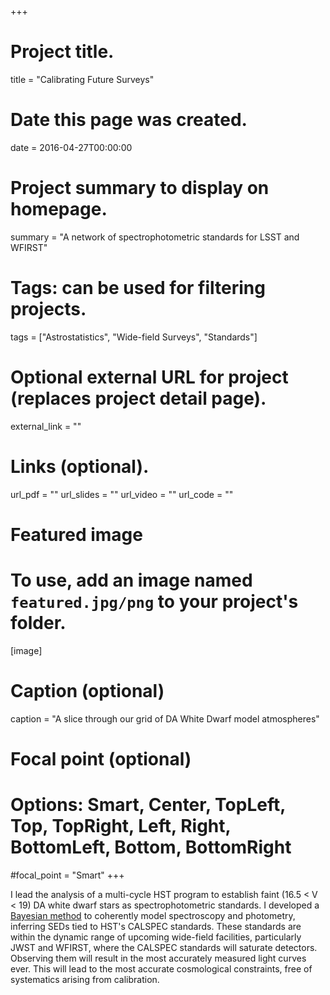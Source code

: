 +++
# Project title.
title = "Calibrating Future Surveys"

# Date this page was created.
date = 2016-04-27T00:00:00

# Project summary to display on homepage.
summary = "A network of spectrophotometric standards for LSST and WFIRST"

# Tags: can be used for filtering projects.
tags = ["Astrostatistics", "Wide-field Surveys", "Standards"]

# Optional external URL for project (replaces project detail page).
external_link = ""


# Links (optional).
url_pdf = ""
url_slides = ""
url_video = ""
url_code = ""


# Featured image
# To use, add an image named `featured.jpg/png` to your project's folder. 
[image]
  # Caption (optional)
  caption = "A slice through our grid of DA White Dwarf model atmospheres"
  
  # Focal point (optional)
  # Options: Smart, Center, TopLeft, Top, TopRight, Left, Right, BottomLeft, Bottom, BottomRight
  #focal_point = "Smart"
+++

I lead the analysis of a multi-cycle HST program to establish faint (16.5 < V < 19) DA white dwarf stars as spectrophotometric standards. I developed a [Bayesian method](http://github.com/gnarayan/WDmodel/) to coherently model spectroscopy and photometry, inferring SEDs tied to HST's CALSPEC standards. These standards are within the dynamic range of upcoming wide-field facilities, particularly JWST and WFIRST, where the CALSPEC standards will saturate detectors. Observing them will result in the most accurately measured light curves ever. This will lead to the most accurate cosmological constraints, free of systematics arising from calibration.
